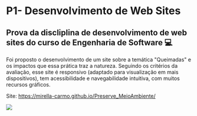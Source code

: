 <h1>P1- Desenvolvimento de Web Sites</h1>
<h2>Prova da discliplina de desenvolvimento de web sites do curso de Engenharia de Software 💻</h2>

<p>Foi proposto o desenvolvimento de um site sobre a temática "Queimadas" e os impactos que essa prática traz a natureza.
Seguindo os critérios da avaliação, esse site é responsivo (adaptado para visualização em mais dispositivos), tem acessibilidade e navegabilidade intuitiva,
com muitos recursos gráficos.</p>

Site: https://mirella-carmo.github.io/Preserve_MeioAmbiente/

![](https://github.com/user-attachments/assets/0904be76-dd07-4d4a-8757-b0309aa674e7)

